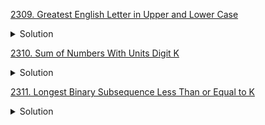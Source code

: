 [2309. Greatest English Letter in Upper and Lower Case](https://leetcode.com/contest/weekly-contest-298/problems/greatest-english-letter-in-upper-and-lower-case/)

<details><summary>Solution</summary>

![](https://github.com/archishmanghos/code-images/blob/master/Leetcode/2309.png)

</details>


[2310. Sum of Numbers With Units Digit K](https://leetcode.com/contest/weekly-contest-298/problems/sum-of-numbers-with-units-digit-k/)

<details><summary>Solution</summary>

![](https://github.com/archishmanghos/code-images/blob/master/Leetcode/2310.png)

</details>


[2311. Longest Binary Subsequence Less Than or Equal to K](https://leetcode.com/contest/weekly-contest-298/problems/longest-binary-subsequence-less-than-or-equal-to-k/)

<details><summary>Solution</summary>

![](https://github.com/archishmanghos/code-images/blob/master/Leetcode/2311.png)

</details>
